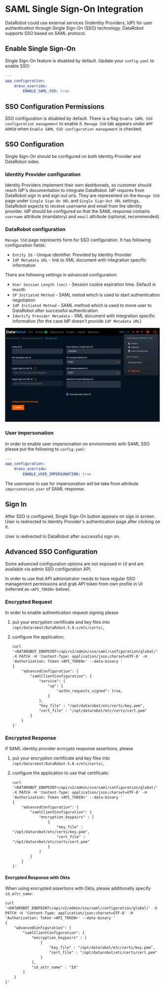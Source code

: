 # SAML Single Sign-On Integration

DataRobot could use external services (Indentity Providers, IdP) for user authentication through Single Sign-On (SSO) technology. DataRobot supports SSO based on SAML protocol.

## Enable Single Sign-On

Single Sign-On feature is disabled by default. Update your `config.yaml` to enable SSO:

```yaml
---
app_configuration:
    drenv_override:
        ENABLE_SAML_SSO: true
```

## SSO Configuration Permissions

SSO configuration is disabled by default. There is a flag `Enable SAML SSO configuration management` to enable it. `Manage SSO` tab appears under `APP ADMIN` when `Enable SAML SSO configuration management` is checked.

## SSO Configuration

Single Sign-On should be configured on both Identity Provider and DataRobot sides.

### Identity Provider configuration

Identity Providers implement their own dashborads, so customer should reach IdP's documentation to integrate DataRobot. IdP requires from DataRobot sign in and sign out urls. They are represented on the `Manage SSO` page under `Single Sign-On URL` and `Single Sign-Out URL` settings.
DataRobot expects to receive username and email from the identity provider. IdP should be configured so that the SAML response contains `username` attribute (mandatory) and `email` attribute (optional, recommended). 

### DataRobot configuration

`Manage SSO` page represents form for SSO configuration. It has following configuration fields:

* `Entity Id` - Unique identifier. Provided by Identity Provider
* `IdP Metadata URL` - link to XML document with integration specific information

There are following settings in advanced configuration:

* `User Session Length (sec)` - Session cookie expiration time. Default is month
* `SP Initiated Method` - SAML metod which is used to start authentication negotiation
* `IdP Initiated Method` - SAML method which is used to move user to DataRobot after successful authentication
* `Identify Provider Metadata` - XML document with integration specific information (for the case IdP doesn't provide `IdP Metadata URL`)

<img src="images/sso-saml-configuration.png" alt="SSO SAML Configuration" style="border: 1px solid black;" width="500" />

### User impersonation

In order to enable user impersonation on environments with SAML SSO please put the following to `config.yaml`:

```yaml
---
app_configuration:
    drenv_override:
        ENABLE_USER_IMPERSONATION: true
```

The username to use for impersonation will be take from attribute `impersonation_user` of SAML response.

## Sign In

After SSO is configured, Single Sign-On button appears on sign in screen. User is redirected to Identity Provider's authentication page after clicking on it.

User is redirected to DataRobot after successful sign on.

## Advanced SSO Configuration

Some advanced configuration options are not exposed in UI and are
available via admin SSO configuration API.

In order to use that API administrator needs to have regular SSO
management permissions and grab API token from own profile in UI
(referred as `<API_TOKEN>` below).

### Encrypted Request

In order to enable authentication request signing please

1. put your encryption certificate and key files into `/opt/datarobot/DataRobot-5.0.x/etc/certs/`,
2. configure the application:

    ```
    curl '<DATAROBOT_ENDPOINT>/api/v2/admin/sso/saml/configuration/global/' -X PATCH -H 'Content-Type: application/json;charset=UTF-8' -H 'Authorization: Token <API_TOKEN>' --data-binary '
    {
        "advancedConfiguration": {
            "samlClientConfiguration": {
                "service": {
                    "sp": {
                        "authn_requests_signed": true,
                    }
                },
                "key_file" : "/opt/datarobot/etc/certs/key.pem",
                "cert_file" : "/opt/datarobot/etc/certs/cert.pem"
            }
        }
    }'
    ```

### Encrypted Response

If SAML identity provider ecnrypts response assertions, please

1. put your encryption certificate and key files into `/opt/datarobot/DataRobot-5.0.x/etc/certs/`,
2. configure the application to use that certificate:

    ```
    curl '<DATAROBOT_ENDPOINT>/api/v2/admin/sso/saml/configuration/global/' -X PATCH -H 'Content-Type: application/json;charset=UTF-8' -H 'Authorization: Token <API_TOKEN>' --data-binary '
    {
        "advancedConfiguration": {
            "samlClientConfiguration": {
                "encryption_keypairs" : [
                    {
                        "key_file" : "/opt/datarobot/etc/certs/key.pem",
                        "cert_file" : "/opt/datarobot/etc/certs/cert.pem"
                    }
                ]
            }
        }
    }'
    ```

#### Encrypted Response with Okta

When using encrypted assertions with Okta, please additionally specify `id_attr_name`:

```
curl '<DATAROBOT_ENDPOINT>/api/v2/admin/sso/saml/configuration/global/' -X PATCH -H 'Content-Type: application/json;charset=UTF-8' -H 'Authorization: Token <API_TOKEN>' --data-binary '
{
    "advancedConfiguration": {
        "samlClientConfiguration": {
            "encryption_keypairs" : [
                {
                    "key_file" : "/opt/datarobot/etc/certs/key.pem",
                    "cert_file" : "/opt/datarobot/etc/certs/cert.pem"
                }
            ],
            "id_attr_name" : "Id"
        }
    }
}'
```
